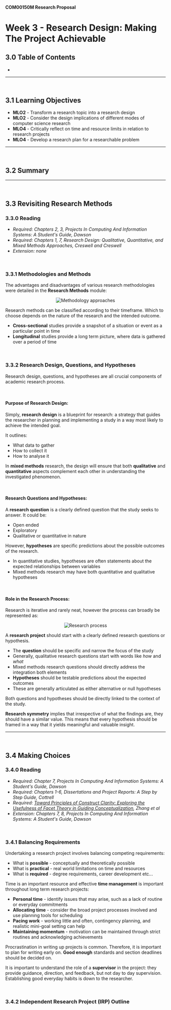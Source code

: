 #### COM00150M Research Proposal
# **Week 3 - Research Design: Making The Project Achievable**

## **3.0 Table of Contents**

- 

---
&emsp;
## **3.1 Learning Objectives**

* **MLO2** - Transform a research topic into a research design
* **MLO2** - Consider the design implications of different modes of computer science research
* **MLO4** - Critically reflect on time and resource limits in relation to research projects
* **MLO4** - Develop a research plan for a researchable problem

---
&emsp;
## **3.2 Summary**



---
&emsp;
## **3.3 Revisiting Research Methods**

### **3.3.0 Reading**
* *Required: Chapters 2, 3, Projects In Computing And Information Systems: A Student's Guide, Dawson*
* *Required: Chapters 1, 7, Research Design: Qualitative, Quantitative, and Mixed Methods Approaches, Creswell and Creswell*
* *Extension: none*

&emsp;
### **3.3.1 Methodologies and Methods**

The advantages and disadvantages of various research methodologies were detailed in the **Research Methods** module:
<p align="center">
  <img src="images/03/0301methodologyapproaches.jpg" alt="Methodology approaches">
</p>

Research methods can be classified according to their timeframe. Which to choose depends on the nature of the research and the intended outcome.
* **Cross-sectional** studies provide a snapshot of a situation or event as a particular point in time
* **Longitudinal** studies provide a long term picture, where data is gathered over a period of time

&emsp;
### **3.3.2 Research Design, Questions, and Hypotheses**

Research design, questions, and hypotheses are all crucial components of academic research process. 

&emsp;
#### **Purpose of Research Design:**

Simply, **research design** is a blueprint for research: a strategy that guides the researcher in planning and implementing a study in a way most likely to achieve the intended goal.

It outlines:
* What data to gather
* How to collect it
* How to analyse it

In **mixed methods** research, the design will ensure that both **qualitative** and **quantitative** aspects complement each other in understanding the investigated phenomenon.

&emsp;
#### **Research Questions and Hypotheses:**

A **research question** is a clearly defined question that the study seeks to answer. It could be:
* Open ended
* Exploratory
* Qualitative or quantitative in nature

However, **hypotheses** are specific predictions about the possible outcomes of the research. 
* In quantitative studies, hypotheses are often statements about the expected relationships between variables
* Mixed methods research may have both quantitative and qualitative hypotheses

&emsp;
#### **Role in the Research Process:**

Research is iterative and rarely neat, however the process can broadly be represented as:
<p align="center">
  <img src="images/03/0302researchprocess.jpg" alt="Research process">
</p>

A **research project** should start with a clearly defined research questions or hypothesis.
* The **question** should be specific and narrow the focus of the study
* Generally, qualitative research questions start with words like *how* and *what*
* Mixed methods research questions should directly address the integration both elements
* **Hypotheses** should be testable predictions about the expected outcomes
* These are generally articulated as either alternative or null hypotheses

Both questions and hypotheses should be directly linked to the context of the study. 

**Research symmetry** implies that irrespective of what the findings are, they should have a similar value. This means that every hypothesis should be framed in a way that it yields meaningful and valuable insight.

---
&emsp;
## **3.4 Making Choices**

### **3.4.0 Reading**
* *Required: Chapter 7, Projects In Computing And Information Systems: A Student's Guide, Dawson*
* *Required: Chapters 1-6, Dissertations and Project Reports: A Step by Step Guide, Cottrell*
* *Required: [Toward Principles of Construct Clarity: Exploring the
Usefulness of Facet Theory in Guiding Conceptualization](https://www.researchgate.net/publication/294108825_Toward_Principles_of_Construct_Clarity_Exploring_the_Usefulness_of_Facet_Theory_in_Guiding_Conceptualization), Zhang et al*
* *Extension: Chapters 7, 8, Projects In Computing And Information Systems: A Student's Guide, Dawson*

&emsp;
### **3.4.1 Balancing Requirements**

Undertaking a research project involves balancing competing requirements:
* What is **possible** - conceptually and theoretically possible
* What is **practical** - real world limitations on time and resources
* What is **required** - degree requirements, career development etc...

Time is an important resource and effective **time management** is important throughout long term research projects:
* **Personal time** - identify issues that may arise, such as a lack of routine or everyday commitments
* **Allocating time** - consider the broad project processes involved and use planning tools for scheduling
* **Pacing work** - working little and often, contingency planning, and realistic mini-goal setting can help
* **Maintaining momentum** - motivation can be maintained through strict routines and acknowledging achievements

Procrastination in writing up projects is common. Therefore, it is important to plan for writing early on. **Good enough** standards and section deadlines should be decided on. 

It is important to understand the role of a **supervisor** in the project: they provide guidance, direction, and feedback, but not day to day supervision. Establishing good everyday habits is down to the researcher.

&emsp;
### **3.4.2 Independent Research Project (IRP) Outline**